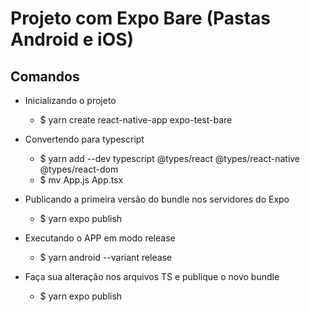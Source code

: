 # Projeto com Expo Bare (Pastas Android e iOS)


## Comandos

* Inicializando o projeto

  * $ yarn create react-native-app expo-test-bare

* Convertendo para typescript

  * $ yarn add --dev typescript @types/react @types/react-native @types/react-dom
  * $ mv App.js App.tsx

* Publicando a primeira versão do bundle nos servidores do Expo
  * $ yarn expo publish

* Executando o APP em modo release
  * $ yarn android --variant release

* Faça sua alteração nos arquivos TS e publique o novo bundle
  * $ yarn expo publish
